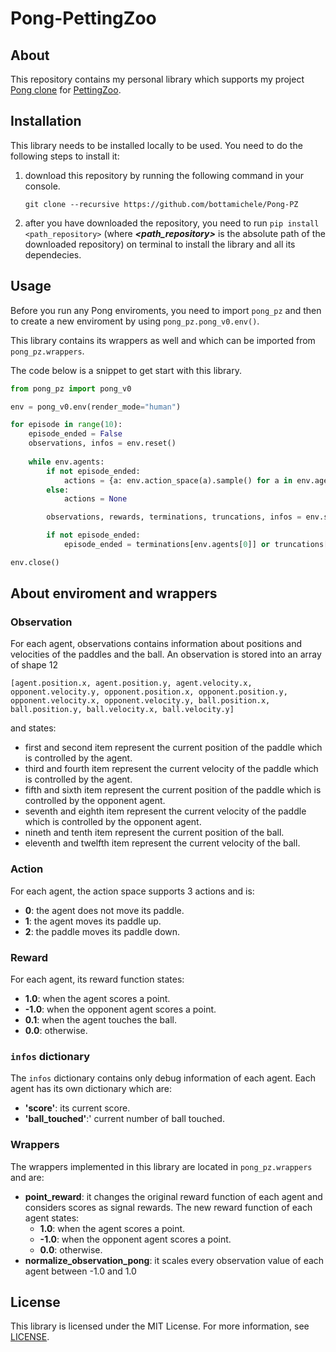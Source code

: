 # Pong-PettingZoo
## About
This repository contains my personal library which supports 
my project [Pong clone](https://github.com/bottamichele/Pong-Python) for 
[PettingZoo](https://pettingzoo.farama.org/).

## Installation
This library needs to be installed locally to be used. You need to do the following steps to install it:
1. download this repository by running the following command in your console.
   ```
   git clone --recursive https://github.com/bottamichele/Pong-PZ
   ```
2. after you have downloaded the repository, you need to run `pip install <path_repository>`
   (where ***<path_repository>*** is the absolute path of the downloaded repository)
   on terminal to install the library and all its dependecies.

## Usage
Before you run any Pong enviroments, you need to import `pong_pz` and then to create
a new enviroment by using `pong_pz.pong_v0.env()`.

This library contains its wrappers as well and which can be imported from `pong_pz.wrappers`.

The code below is a snippet to get start with this library.
```python
from pong_pz import pong_v0

env = pong_v0.env(render_mode="human")

for episode in range(10):
    episode_ended = False
    observations, infos = env.reset()
    
    while env.agents:
        if not episode_ended:
            actions = {a: env.action_space(a).sample() for a in env.agents}
        else:
            actions = None

        observations, rewards, terminations, truncations, infos = env.step(actions)

        if not episode_ended:
            episode_ended = terminations[env.agents[0]] or truncations[env.agents[1]]

env.close()
```

## About enviroment and wrappers
### Observation
For each agent, observations contains information about positions and velocities of the paddles and the ball. 
An observation is stored into an array of shape 12
```
[agent.position.x, agent.position.y, agent.velocity.x, opponent.velocity.y, opponent.position.x, opponent.position.y, opponent.velocity.x, opponent.velocity.y, ball.position.x, ball.position.y, ball.velocity.x, ball.velocity.y]
```
and states:
- first and second item represent the current position of the paddle which is controlled by the agent.
- third and fourth item represent the current velocity of the paddle which is controlled by the agent.
- fifth and sixth item represent the current position of the paddle which is controlled by the opponent agent.
- seventh and eighth item represent the current velocity of the paddle which is controlled by the opponent agent.
- nineth and tenth item represent the current position of the ball.
- eleventh and twelfth item represent the current velocity of the ball.

### Action
For each agent, the action space supports 3 actions and is:
- **0**: the agent does not move its paddle.
- **1**: the agent moves its paddle up.
- **2**: the paddle moves its paddle down.

### Reward
For each agent, its reward function states:
- **1.0**: when the agent scores a point.
- **-1.0**: when the opponent agent scores a point.
- **0.1**: when the agent touches the ball.
- **0.0**: otherwise.

### `infos` dictionary
The `infos` dictionary contains only debug information of each agent. 
Each agent has its own dictionary which are:
- **'score'**: its current score.
- **'ball_touched'**:' current number of ball touched.

### Wrappers
The wrappers implemented in this library are located in `pong_pz.wrappers` and are:
- **point_reward**: it changes the original reward function of each agent and considers scores as signal rewards.
  The new reward function of each agent states:
  - **1.0**: when the agent scores a point.
  - **-1.0**: when the opponent agent scores a point.
  - **0.0**: otherwise.
- **normalize_observation_pong**: it scales every observation value of each agent between -1.0 and 1.0

## License
This library is licensed under the MIT License. For more information, 
see [LICENSE](https://github.com/bottamichele/Pong-Gym/blob/main/LICENSE).
